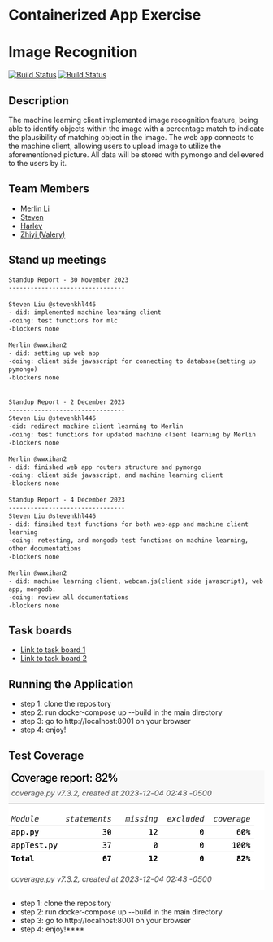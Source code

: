 # Containerized App Exercise
# Image Recognition

[![Build Status](https://github.com/software-students-fall2023/4-containerized-app-exercise-team111/actions/workflows/web-app.yml/badge.svg?event=pull_request)](https://github.com/software-students-fall2023/4-containerized-app-exercise-team111/actions/workflows/web-app.yml/badge.svg?event=pull_request)
[![Build Status](https://github.com/software-students-fall2023/4-containerized-app-exercise-team111/actions/workflows/machine-learning-client.yml/badge.svg)](https://github.com/software-students-fall2023/4-containerized-app-exercise-team111/actions/workflows/machine-learning-client.yml/badge.svg)

## Description

The machine learning client implemented image recognition feature, being able to identify objects within the image with a percentage match to
indicate the plausibility of matching object in the image. The web app connects to the machine client, allowing users to upload image to utilize the aforementioned picture. All data will be stored with pymongo and delievered to the users by it. 

## Team Members

- [Merlin Li](https://github.com/wwxihan2)
- [Steven](https://github.com/stevenkhl446)
- [Harley](https://github.com/harley-bulbasaur)
- [Zhiyi (Valery)](https://github.com/Val001z)

## Stand up meetings
```
Standup Report - 30 November 2023
--------------------------------

Steven Liu @stevenkhl446
- did: implemented machine learning client
-doing: test functions for mlc
-blockers none

Merlin @wwxihan2
- did: setting up web app
-doing: client side javascript for connecting to database(setting up pymongo) 
-blockers none


Standup Report - 2 December 2023
--------------------------------
Steven Liu @stevenkhl446
-did: redirect machine client learning to Merlin
-doing: test functions for updated machine client learning by Merlin
-blockers none

Merlin @wwxihan2
- did: finished web app routers structure and pymongo
-doing: client side javascript, and machine learning client 
-blockers none

Standup Report - 4 December 2023
--------------------------------
Steven Liu @stevenkhl446
- did: finsihed test functions for both web-app and machine client learning
-doing: retesting, and mongodb test functions on machine learning, other documentations 
-blockers none

Merlin @wwxihan2
- did: machine learning client, webcam.js(client side javascript), web app, mongodb.
-doing: review all documentations
-blockers none
```


## Task boards

- [Link to task board 1](https://github.com/orgs/software-students-fall2023/projects/99)
- [Link to task board 2](https://github.com/orgs/software-students-fall2023/projects/100)


## Running the Application

- step 1: clone the repository
- step 2: run  docker-compose up --build in the main directory
- step 3: go to http://localhost:8001 on your browser
- step 4: enjoy!

## Test Coverage
![](coverage.png)



- step 1: clone the repository
- step 2: run  docker-compose up --build in the main directory
- step 3: go to http://localhost:8001 on your browser
- step 4: enjoy!****
